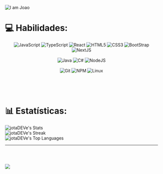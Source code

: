 ![I am Joao](https://github.com/jotaDEVe/jotaDEVe/assets/134979647/93f9702e-bcb4-4401-82b2-74784c5c768a)



# 💻 Habilidades: 

<div align="center">

![JavaScript](https://img.shields.io/badge/JavaScript-F0E68C?style=for-the-badge&logo=javascript&logoColor=404040)
![TypeScript](https://img.shields.io/badge/TypeScript-007ACC?style=for-the-badge&logo=typescript&logoColor=white)
![React](https://img.shields.io/badge/React-20232A?style=for-the-badge&logo=react&logoColor=61DAFB)
![HTML5](https://img.shields.io/badge/HTML5-E34F26?style=for-the-badge&logo=html5&logoColor=white)
![CSS3](https://img.shields.io/badge/CSS3-1572B6?style=for-the-badge&logo=css3&logoColor=white)
![BootStrap](https://img.shields.io/badge/Bootstrap-563D7C?style=for-the-badge&logo=bootstrap&logoColor=white)
![NextJS](https://img.shields.io/badge/next%20js-000000?style=for-the-badge&logo=nextdotjs&logoColor=white)
<br>
<br>
![Java](https://img.shields.io/badge/java-%23ED8B00.svg?style=for-the-badge&logo=openjdk&logoColor=white)
![C#](https://img.shields.io/badge/C%23-483D8B?style=for-the-badge&logo=csharp&logoColor=white)
![NodeJS](https://img.shields.io/badge/node.js-6DA55F?style=for-the-badge&logo=node.js&logoColor=white)
<br>
<br>
![Git](https://img.shields.io/badge/git-%23F05033.svg?style=for-the-badge&logo=git&logoColor=white)
![NPM](https://img.shields.io/badge/NPM-%23CB3837.svg?style=for-the-badge&logo=npm&logoColor=white)
![Linux](https://img.shields.io/badge/Linux-FCC624?style=for-the-badge&logo=linux&logoColor=black)
</div>
<br>
<br>
<br>

# 📊 Estatísticas:

![jotaDEVe's Stats](https://github-readme-stats.vercel.app/api?username=jotaDEVe&theme=midnight-purple&show_icons=true&hide_border=true&count_private=true&theme=transparent)<br/>
![jotaDEVe's Streak](https://github-readme-streak-stats.herokuapp.com/?user=jotaDEVe&theme=midnight-purple&hide_border=true) <br>
![jotaDEVe's Top Languages](https://github-readme-stats.vercel.app/api/top-langs/?username=jotaDEVe&theme=midnight-purple&show_icons=true&hide_border=true&layout=compact&hide=SCSS)



---
<br>
<br>

[![](https://visitcount.itsvg.in/api?id=jotaDEVe&icon=5&color=6)](https://visitcount.itsvg.in)



